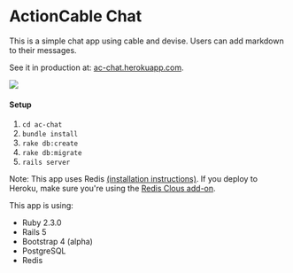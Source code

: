 # ActionCable Chat

This is a simple chat app using cable and devise. Users can add markdown to their messages.

See it in production at: [ac-chat.herokuapp.com](http://ac-chat.herokuapp.com).

![](http://tom-meehan.com/wp-content/uploads/2017/02/burgerchat.gif)

#### Setup

1. `cd ac-chat`
2. `bundle install`
3. `rake db:create`
4. `rake db:migrate`
5. `rails server`

Note: This app uses Redis [(installation instructions)](https://redis.io/topics/quickstart). If you deploy to Heroku, make sure you're using the [Redis Clous add-on](https://elements.heroku.com/addons/rediscloud).

This app is using: 

- Ruby 2.3.0
- Rails 5
- Bootstrap 4 (alpha)
- PostgreSQL
- Redis